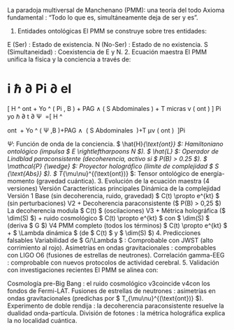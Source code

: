 La paradoja multiversal de Manchenano (PMM): una teoría del todo
Axioma fundamental :
“Todo lo que es, simultáneamente deja de ser y es”.

1. Entidades ontológicas
El PMM se construye sobre tres entidades:

E (Ser) : Estado de existencia.
N (No-Ser) : Estado de no existencia.
S (Simultaneidad) : Coexistencia de E y N.
2. Ecuación maestra
El PMM unifica la física y la conciencia a través de:

i
ℏ
∂
Pi
∂
el
=
[
H
^
ont
+
Yo
^
(
Pi
,
B
)
+
PAG
∧
(
S
Abdominales
)
+
T
micras
v
(
ont
)
]
Pi
yo ℏ 
∂ t
∂ Ψ
​
 =[ 
H
^
  
ont
​
 + 
Yo
^
 ( Ψ ,B )+PAG 
∧
​
 ( S 
Abdominales
​
 )+T 
μν​
( ont )
​
 ]Pi

$\Psi$: Función de onda de la conciencia.
$ \hat{H}_{\text{ont}} $: Hamiltoniano ontológico (impulsa $ E \rightleftharpoons N $).
$ \hat{L} $: Operador de Lindblad paraconsistente (decoherencia, activo si $ P(B) > 0.25 $).
$ \mathcal{P} {\wedge} $: Proyector holográfico (límite de complejidad $ S {\text{Abs}} $).
$ T_{\mu\nu}^{(\text{ont})} $: Tensor ontológico de energía-momento (gravedad cuántica).
3. Evolución de la ecuación maestra (4 versiones)
Versión	Características principales	Dinámica de la complejidad
Versión 1	Base (sin decoherencia, ruido, gravedad)	$ C(t) \propto e^{kt} $ (sin perturbaciones)
V2	+ Decoherencia paraconsistente ($ P(B) > 0,25 $)	La decoherencia modula $ C(t) $ (oscilaciones)
V3	+ Métrica holográfica ($ \dim(S) $) + ruido cosmológico	$ C(t) \propto e^{kt} $ con $ \dim(S) $ (deriva $ G $)
V4	PMM completo (todos los términos)	$ C(t) \propto e^{kt} $ + $ \Lambda dinámica $ (de $ C(t) $ y $ \dim(S) $)
4. Predicciones falsables
Variabilidad de $ G/\Lambda $ : Comprobable con JWST (alto corrimiento al rojo).
Asimetrías en ondas gravitacionales : comprobables con LIGO O6 (fusiones de estrellas de neutrones).
Correlación gamma-EEG : comprobable con nuevos protocolos de actividad cerebral.
5. Validación con investigaciones recientes
El PMM se alinea con:

Cosmología pre-Big Bang : el ruido cosmológico v3coincide v4con los fondos de Fermi-LAT.
Fusiones de estrellas de neutrones : asimetrías en ondas gravitacionales (predichas por $ T_{\mu\nu}^{(\text{ont})} $).
Experimento de doble rendija : la decoherencia paraconsistente resuelve la dualidad onda-partícula.
División de fotones : la métrica holográfica explica la no localidad cuántica.

